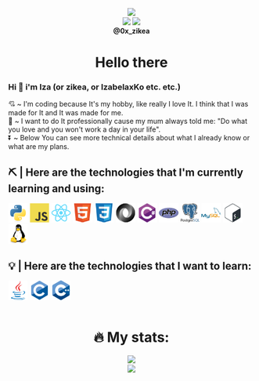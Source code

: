 <div id="header" align="center">
  <img src="https://media.giphy.com/media/v1.Y2lkPTc5MGI3NjExbm85ODRhNTdwYzhjZDl4YjJxenRmMng5cHI0dGI0YXE0NHc5aGp6bCZlcD12MV9pbnRlcm5hbF9naWZfYnlfaWQmY3Q9Zw/L1R1tvI9svkIWwpVYr/giphy.gif" width="500"/><br/>
  <a href="https://twitter.com/izabe_xa" target="_blank"><img src="https://img.shields.io/badge/twitter - link - black" /></a>
  <img src='https://img.shields.io/badge/discord:  - purple' onclick=""/> <br> 
  <b>@0x_zikea</b>
  <h1>Hello there</h1>
</div>

<div id="abtMe" align="left">
  <h3>Hi 👋 i'm Iza (or zikea, or IzabelaxKo etc. etc.)</h3>
  <p>
    💘 ~ I'm coding because It's my hobby, like really I love It. I think that I was made for It and It was made for me. <br/>
    🚀 ~ I want to do It professionally cause my mum always told me: "Do what you love and you won't work a day in your life". <br/>
    ⏬ ~ Below You can see more technical details about what I already know or what are my plans.    
  </p>

  <h2>⛏️ | Here are the technologies that I'm currently learning and using: </h2>
  <div id="known-tech">
    <img src="https://github.com/devicons/devicon/blob/master/icons/python/python-original.svg" width="40" height="40"/>
    <img src="https://github.com/devicons/devicon/blob/master/icons/javascript/javascript-original.svg" width="40" height="40"/>
    <img src="https://github.com/devicons/devicon/blob/master/icons/react/react-original.svg" width="40" height="40"/>
    <img src="https://github.com/devicons/devicon/blob/master/icons/html5/html5-original.svg" width="40" height="40"/>
    <img src="https://github.com/devicons/devicon/blob/master/icons/css3/css3-original.svg" width="40" height="40"/>
    <img src="https://github.com/devicons/devicon/blob/master/icons/json/json-original.svg" width="40" height="40"/>
    <img src="https://github.com/devicons/devicon/blob/master/icons/csharp/csharp-original.svg" width="40" height="40"/>
    <img src="https://github.com/devicons/devicon/blob/master/icons/php/php-original.svg" width="40" height="40"/>
    <img src="https://github.com/devicons/devicon/blob/master/icons/postgresql/postgresql-original-wordmark.svg" width="40" height="40"/>
    <img src="https://github.com/devicons/devicon/blob/master/icons/mysql/mysql-original-wordmark.svg" width="40" height="40"/>
    <img src="https://github.com/devicons/devicon/blob/master/icons/bash/bash-original.svg" width="40" height="40"/>    
    <img src="https://github.com/devicons/devicon/blob/master/icons/linux/linux-original.svg" width="40" height="40"/>
  </div>
  
  <h2>💡 | Here are the technologies that I want to learn: </h2>
  <div id="future-tech">
    <img src="https://github.com/devicons/devicon/blob/master/icons/java/java-original.svg" width="40" height="40"/>    
    <img src="https://github.com/devicons/devicon/blob/master/icons/c/c-original.svg" width="40" height="40"/>    
    <img src="https://github.com/devicons/devicon/blob/master/icons/cplusplus/cplusplus-original.svg" width="40" height="40"/>   
  </div>
  <br/>
</div>

<div id='stats' align="center">
  <h1>🔥 My stats:</h1>
  <img src="http://github-readme-streak-stats.herokuapp.com?user=your-github-username&theme=dark&background=000000)](https://git.io/streak-stats"> <br/>
  <img src="https://github-readme-stats.vercel.app/api/top-langs/?username=your-github-username&layout=compact&theme=vision-friendly-dark">
</div>
